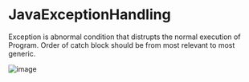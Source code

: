# JavaExceptionHandling

Exception is abnormal condition that distrupts the normal execution of Program. Order of catch block should be from most relevant to most generic.

![image](https://user-images.githubusercontent.com/52998083/206474520-5ce1e745-ce1f-4b02-9fcc-3b25e5519d8d.png)

